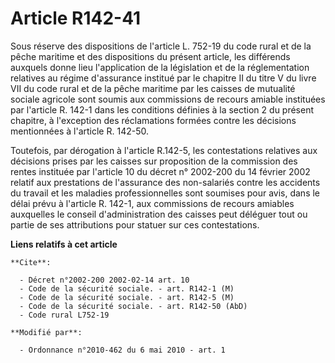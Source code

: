 # Article R142-41

Sous réserve des dispositions de l'article L. 752-19 du code rural et de la pêche maritime et des dispositions du présent
article, les différends auxquels donne lieu l'application de la législation et de la réglementation relatives au régime
d'assurance institué par le chapitre II du titre V du livre VII du code rural et de la pêche maritime par les caisses de
mutualité sociale agricole sont soumis aux commissions de recours amiable instituées par l'article R. 142-1 dans les
conditions définies à la section 2 du présent chapitre, à l'exception des réclamations formées contre les décisions
mentionnées à l'article R. 142-50.

Toutefois, par dérogation à l'article R.142-5, les contestations relatives aux décisions prises par les caisses sur
proposition de la commission des rentes instituée par l'article 10 du décret n° 2002-200 du 14 février 2002 relatif aux
prestations de l'assurance des non-salariés contre les accidents du travail et les maladies professionnelles sont soumises
pour avis, dans le délai prévu à l'article R. 142-1, aux commissions de recours amiables auxquelles le conseil
d'administration des caisses peut déléguer tout ou partie de ses attributions pour statuer sur ces contestations.

**Liens relatifs à cet article**

	**Cite**:

	  - Décret n°2002-200 2002-02-14 art. 10
	  - Code de la sécurité sociale. - art. R142-1 (M)
	  - Code de la sécurité sociale. - art. R142-5 (M)
	  - Code de la sécurité sociale. - art. R142-50 (AbD)
	  - Code rural L752-19

	**Modifié par**:

	  - Ordonnance n°2010-462 du 6 mai 2010 - art. 1
